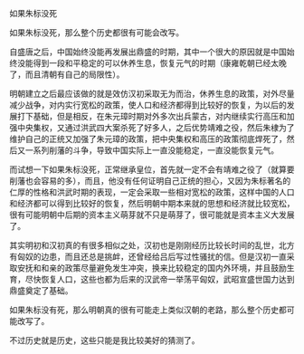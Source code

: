如果朱标没死

如果朱标没死，那么整个历史都很有可能会改写。

自盛唐之后，中国始终没能再发展出鼎盛的时期，其中一个很大的原因就是中国始终没能得到一段和平稳定的可以休养生息，恢复元气的时期（康雍乾朝已经太晚了，而且清朝有自己的局限性）。

明朝建立之后最应该做的就是效仿汉初采取无为而治，休养生息的政策，对外尽量减少战争，对内实行宽松的政策，使人口和经济都得到比较好的恢复，为以后的发展打下基础，但是相反，在朱元璋时期对外多次出兵蒙古，对内继续实行高压和加强中央集权，又通过洪武四大案杀死了好多人，之后优势靖难之役，然后朱棣为了维护自己的正统又加强了朱元璋的政策，把中央集权和高压的政策彻底焊死了，然后又一系列削藩的斗争，导致中国实际上一直没能稳定，一直没能恢复元气。

而试想一下如果朱标没死，正常继承皇位，首先就一定不会有靖难之役了（就算要削藩也会容易的多），而且，他没有任何证明自己正统的担心，又因为朱标著名的仁厚的性格和洪武时期的表现，一定会采取一些相对宽松的政策，这样中国的人口和经济都可以得到比较好的恢复，然后明朝中期本来就的思想和经济就比较宽松，很有可能明朝中后期的资本主义萌芽就不只是萌芽了，很可能就是资本主义大发展了。

其实明初和汉初真的有很多相似之处，汉初也是刚刚经历比较长时间的乱世，北方有匈奴的边患，而且还总是挑衅，还曾经给吕后写过性骚扰的信。但是汉初一直采取安抚和和亲的政策尽量避免发生冲突，换来比较稳定的国内外环境，并且鼓励生育，尽快恢复人口，这些也都为后来的汉武帝一举荡平匈奴，武昭宣盛世国力达到鼎盛奠定了基础。

如果朱标没有死，那么明朝真的很有可能走上类似汉朝的老路，那么整个历史都可能改写了。

不过历史就是历史，这些只能是我比较美好的猜测了。

